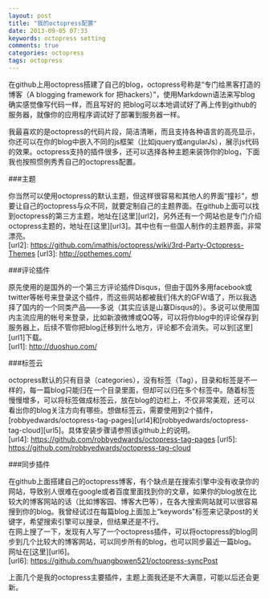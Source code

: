```yaml
---
layout: post
title: "我的octopress配置"
date: 2013-09-05 07:33
keywords: octopress setting
comments: true
categories: octopress
tags: octopress
---
```

  
在github上用octopress搭建了自己的blog，octopress号称是“专门给黑客打造的博客（A blogging framework for
把hackers）”，使用Markdown语法来写blog确实感觉像写代码一样，而且写好的
把blog可以本地调试好了再上传到github的服务器，就像你的应用程序调试好了部署到服务器一样。

我最喜欢的是octopress的代码片段，简洁清晰，而且支持各种语言的高亮显示，你还可以在你的blog中嵌入不同的js框架（比如jquery或angularJs），展示js代码的效果。octopress支持的插件很多，还可以选择各种主题来装饰你的blog，下面我也按照惯例秀秀自己的octopress配置。  
  
###主题  
  
你当然可以使用octopress的默认主题，但这样很容易和其他人的界面“撞衫”，想要让自己的octopress与众不同，就要定制自己的主题界面。在github上面可以找到octopress的第三方主题，地址在[这里][url2]，另外还有一个网站也是专门介绍octopress主题的，地址在[这里][url3]。其中也有一些国人制作的主题界面，非常漂亮。  
[url2]: https://github.com/imathis/octopress/wiki/3rd-Party-Octopress-Themes
[url3]: http://opthemes.com/
  
###评论插件  
  
原先使用的是国外的一个第三方评论插件Disqus，但由于国外多用facebook或twitter等帐号来登录这个插件，而这些网站都被我们伟大的GFW墙了，所以我选择了国内的一个同类产品——多说（其实应该是山寨Disqus的）。多说可以使用国内主流应用的帐号来登录，比如新浪微博或QQ等，可以将你blog中的评论保存到服务器上，后续不管你把blog迁移到什么地方，评论都不会消失。可以到[这里][url1]下载。  
[url1]: http://duoshuo.com/
  
###标签云  
  
octopress默认的只有目录（categories），没有标签（Tag），目录和标签是不一样的，每一篇blog只能归在一个目录里面，但却可以归在多个标签中。随着标签慢慢增多，可以将标签做成标签云，放在blog的边栏上，不仅非常美观，还可以看出你的blog关注方向有哪些。想做标签云，需要使用到2个插件，[robbyedwards/octopress-tag-pages][url4]和[robbyedwards/octopress-tag-cloud][url5]。具体安装步骤请参照该github上的说明。  
[url4]: https://github.com/robbyedwards/octopress-tag-pages
[url5]: https://github.com/robbyedwards/octopress-tag-cloud
  
###同步插件  
  
在github上面搭建自己的octopress博客，有个缺点是在搜索引擎中没有收录你的网站，导致别人很难在google或者百度里面找到你的文章，如果你的blog放在比较大的博客网站的话（比如博客园、博客大巴等），在各大搜索网站就可以很容易搜到你的blog。我曾经试过在每篇blog上面加上“keywords"标签来记录post的关键字，希望搜索引擎可以搜录，但结果还是不行。  
在网上搜了一下，发现有人写了一个octopress插件，可以将octopress的blog同步到几个比较大的博客网站，可以同步所有的blog，也可以同步最近一篇blog。网址在[这里][url6]。  
[url6]: https://github.com/huangbowen521/octopress-syncPost
  
上面几个是我的octopress主要插件，主题上面我还是不大满意，可能以后还会更新。


